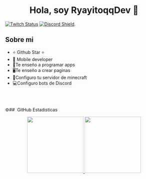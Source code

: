 <div align="center">
<h1 align="center">Hola, soy RyayitoqqDev  👋</h1>
</div>

[![Twitch Status](https://img.shields.io/twitch/status/aristidevs?style=social)](https://www.twitch.tv/ryayitoqq)
[![Discord Shield](https://discordapp.com/api/guilds/807719549075980308/widget.png?style=shield)](https://discord.com/invite/JzyzVGx9vU).

## Sobre mi

- ⭐ Github Star ⭐ 
- 📲 Mobile developer
- 🎥Te enseño a programar apps
- 🖥️Te enseño a crear paginas
- 🧱Configuro tu servidor de minecraft
- 💻Configuro bots de Discord 
<br>                                                                              
</td>  
</table>                                                                                 
</div>
<br>

⚙️## &nbsp;GitHub Estadisticas

<p align="center">
<a href="https://github.com/rayitoqq">
  <img height="180em" src="https://github-readme-stats-eight-theta.vercel.app/api?username=ArisGuimera&show_icons=true&theme=algolia&include_all_commits=true&count_private=true"/>
  <img height="180em" src="https://github-readme-stats-eight-theta.vercel.app/api/top-langs/?username=ArisGuimera&layout=compact&langs_count=8&theme=algolia"/>
</a>
</p>
